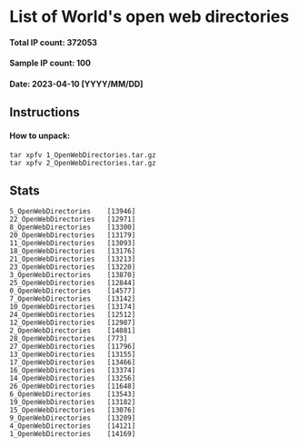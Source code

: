 # List of World's open web directories
#### Total IP count: 372053
#### Sample IP count: 100
#### Date: 2023-04-10 [YYYY/MM/DD]
## Instructions
#### How to unpack:
```
tar xpfv 1_OpenWebDirectories.tar.gz
tar xpfv 2_OpenWebDirectories.tar.gz
```
## Stats
```
5_OpenWebDirectories	[13946]
22_OpenWebDirectories	[12971]
8_OpenWebDirectories	[13300]
20_OpenWebDirectories	[13179]
11_OpenWebDirectories	[13093]
18_OpenWebDirectories	[13176]
21_OpenWebDirectories	[13213]
23_OpenWebDirectories	[13220]
3_OpenWebDirectories	[13870]
25_OpenWebDirectories	[12844]
0_OpenWebDirectories	[14577]
7_OpenWebDirectories	[13142]
10_OpenWebDirectories	[13174]
24_OpenWebDirectories	[12512]
12_OpenWebDirectories	[12987]
2_OpenWebDirectories	[14081]
28_OpenWebDirectories	[773]
27_OpenWebDirectories	[11796]
13_OpenWebDirectories	[13155]
17_OpenWebDirectories	[13466]
16_OpenWebDirectories	[13374]
14_OpenWebDirectories	[13256]
26_OpenWebDirectories	[11648]
6_OpenWebDirectories	[13543]
19_OpenWebDirectories	[13182]
15_OpenWebDirectories	[13076]
9_OpenWebDirectories	[13209]
4_OpenWebDirectories	[14121]
1_OpenWebDirectories	[14169]
```
